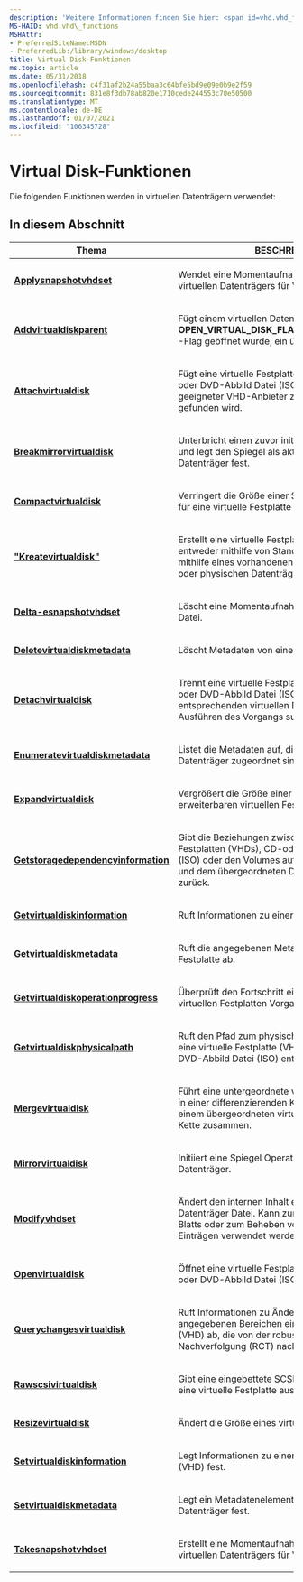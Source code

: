 ```yaml
---
description: 'Weitere Informationen finden Sie hier: <span id=vhd.vhd_functions></span> Virtual Disk Functions'
MS-HAID: vhd.vhd\_functions
MSHAttr:
- PreferredSiteName:MSDN
- PreferredLib:/library/windows/desktop
title: Virtual Disk-Funktionen
ms.topic: article
ms.date: 05/31/2018
ms.openlocfilehash: c4f31af2b24a55baa3c64bfe5bd9e09e0b9e2f59
ms.sourcegitcommit: 831e8f3db78ab820e1710cede244553c70e50500
ms.translationtype: MT
ms.contentlocale: de-DE
ms.lasthandoff: 01/07/2021
ms.locfileid: "106345728"
---
```

# <a name="span-idvhdvhd_functionsspanvirtual-disk-functions"></a><span id="vhd.vhd_functions"></span>Virtual Disk-Funktionen

Die folgenden Funktionen werden in virtuellen Datenträgern verwendet:

## <a name="span-idin_this_sectionspanin-this-section"></a><span id="in_this_section"></span>In diesem Abschnitt

<table>
<colgroup>
<col style="width: 50%" />
<col style="width: 50%" />
</colgroup>
<thead>
<tr class="header">
<th>Thema</th>
<th>BESCHREIBUNG</th>
</tr>
</thead>
<tbody>
<tr class="odd">
<td><p><a href="/windows/win32/api/virtdisk/nf-virtdisk-applysnapshotvhdset"><strong>Applysnapshotvhdset</strong></a></p></td>
<td><p>Wendet eine Momentaufnahme des aktuellen virtuellen Datenträgers für VHD-Set-Dateien an.</p></td>
</tr>
<tr class="even">
<td><p><a href="/windows/desktop/api/virtdisk/nf-virtdisk-addvirtualdiskparent"><strong>Addvirtualdiskparent</strong></a></p></td>
<td><p>Fügt einem virtuellen Datenträger, der mit dem <strong>OPEN_VIRTUAL_DISK_FLAG_CUSTOM_DIFF_CHAIN</strong> -Flag geöffnet wurde, ein übergeordnetes Element</p></td>
</tr>
<tr class="odd">
<td><p><a href="/windows/win32/api/virtdisk/nf-virtdisk-attachvirtualdisk"><strong>Attachvirtualdisk</strong></a></p></td>
<td><p>Fügt eine virtuelle Festplatte (VHD) oder eine CD-oder DVD-Abbild Datei (ISO) an, indem ein geeigneter VHD-Anbieter zum Erreichen der Anlage gefunden wird.</p></td>
</tr>
<tr class="even">
<td><p><a href="/windows/win32/api/virtdisk/nf-virtdisk-breakmirrorvirtualdisk"><strong>Breakmirrorvirtualdisk</strong></a></p></td>
<td><p>Unterbricht einen zuvor initiierten Spiegel Vorgang und legt den Spiegel als aktiven virtuellen Datenträger fest.</p></td>
</tr>
<tr class="odd">
<td><p><a href="/windows/win32/api/virtdisk/nf-virtdisk-compactvirtualdisk"><strong>Compactvirtualdisk</strong></a></p></td>
<td><p>Verringert die Größe einer Sicherungs Speicherdatei für eine virtuelle Festplatte (VHD).</p></td>
</tr>
<tr class="even">
<td><p><a href="/windows/win32/api/virtdisk/nf-virtdisk-createvirtualdisk"><strong>"Kreatevirtualdisk"</strong></a></p></td>
<td><p>Erstellt eine virtuelle Festplatten Abbild Datei (VHD), entweder mithilfe von Standardparametern oder mithilfe eines vorhandenen virtuellen Datenträgers oder physischen Datenträgers.</p></td>
</tr>
<tr class="odd">
<td><p><a href="/windows/win32/api/virtdisk/nf-virtdisk-deletesnapshotvhdset"><strong>Delta-esnapshotvhdset</strong></a></p></td>
<td><p>Löscht eine Momentaufnahme aus einer VHD-Satz Datei.</p></td>
</tr>
<tr class="even">
<td><p><a href="/windows/desktop/api/virtdisk/nf-virtdisk-deletevirtualdiskmetadata"><strong>Deletevirtualdiskmetadata</strong></a></p></td>
<td><p>Löscht Metadaten von einem virtuellen Datenträger.</p></td>
</tr>
<tr class="odd">
<td><p><a href="/windows/win32/api/virtdisk/nf-virtdisk-detachvirtualdisk"><strong>Detachvirtualdisk</strong></a></p></td>
<td><p>Trennt eine virtuelle Festplatte (VHD) oder eine CD-oder DVD-Abbild Datei (ISO), indem Sie einen entsprechenden virtuellen Datenträger Anbieter zum Ausführen des Vorgangs sucht.</p></td>
</tr>
<tr class="even">
<td><p><a href="/windows/desktop/api/virtdisk/nf-virtdisk-enumeratevirtualdiskmetadata"><strong>Enumeratevirtualdiskmetadata</strong></a></p></td>
<td><p>Listet die Metadaten auf, die einem virtuellen Datenträger zugeordnet sind.</p></td>
</tr>
<tr class="odd">
<td><p><a href="/windows/win32/api/virtdisk/nf-virtdisk-expandvirtualdisk"><strong>Expandvirtualdisk</strong></a></p></td>
<td><p>Vergrößert die Größe einer festen oder dynamisch erweiterbaren virtuellen Festplatte (VHD).</p></td>
</tr>
<tr class="even">
<td><p><a href="/windows/win32/api/virtdisk/nf-virtdisk-getstoragedependencyinformation"><strong>Getstoragedependencyinformation</strong></a></p></td>
<td><p>Gibt die Beziehungen zwischen virtuellen Festplatten (VHDs), CD-oder DVD-Abbild Datei (ISO) oder den Volumes auf diesen Datenträgern und dem übergeordneten Datenträger oder Volume zurück.</p></td>
</tr>
<tr class="odd">
<td><p><a href="/windows/win32/api/virtdisk/nf-virtdisk-getvirtualdiskinformation"><strong>Getvirtualdiskinformation</strong></a></p></td>
<td><p>Ruft Informationen zu einer virtuellen Festplatte ab.</p></td>
</tr>
<tr class="even">
<td><p><a href="/windows/desktop/api/virtdisk/nf-virtdisk-getvirtualdiskmetadata"><strong>Getvirtualdiskmetadata</strong></a></p></td>
<td><p>Ruft die angegebenen Metadaten von der virtuellen Festplatte ab.</p></td>
</tr>
<tr class="odd">
<td><p><a href="/windows/win32/api/virtdisk/nf-virtdisk-getvirtualdiskoperationprogress"><strong>Getvirtualdiskoperationprogress</strong></a></p></td>
<td><p>Überprüft den Fortschritt eines asynchronen virtuellen Festplatten Vorgangs (VHD).</p></td>
</tr>
<tr class="even">
<td><p><a href="/windows/win32/api/virtdisk/nf-virtdisk-getvirtualdiskphysicalpath"><strong>Getvirtualdiskphysicalpath</strong></a></p></td>
<td><p>Ruft den Pfad zum physischen Geräte Objekt ab, das eine virtuelle Festplatte (VHD) oder eine CD-oder DVD-Abbild Datei (ISO) enthält.</p></td>
</tr>
<tr class="odd">
<td><p><a href="/windows/win32/api/virtdisk/nf-virtdisk-mergevirtualdisk"><strong>Mergevirtualdisk</strong></a></p></td>
<td><p>Führt eine untergeordnete virtuelle Festplatte (VHD) in einer differenzierenden Kette mit mindestens einem übergeordneten virtuellen Datenträger in der Kette zusammen.</p></td>
</tr>
<tr class="even">
<td><p><a href="/windows/win32/api/virtdisk/nf-virtdisk-mirrorvirtualdisk"><strong>Mirrorvirtualdisk</strong></a></p></td>
<td><p>Initiiert eine Spiegel Operation für einen virtuellen Datenträger.</p></td>
</tr>
<tr class="odd">
<td><p><a href="/windows/win32/api/virtdisk/nf-virtdisk-modifyvhdset"><strong>Modifyvhdset</strong></a></p></td>
<td><p>Ändert den internen Inhalt einer virtuellen Datenträger Datei. Kann zum Festlegen des aktiven Blatts oder zum Beheben von Momentaufnahme Einträgen verwendet werden.</p></td>
</tr>
<tr class="even">
<td><p><a href="/windows/win32/api/virtdisk/nf-virtdisk-openvirtualdisk"><strong>Openvirtualdisk</strong></a></p></td>
<td><p>Öffnet eine virtuelle Festplatte (VHD) oder eine CD-oder DVD-Abbild Datei (ISO) zur Verwendung.</p></td>
</tr>
<tr class="odd">
<td><p><a href="/windows/win32/api/virtdisk/nf-virtdisk-querychangesvirtualdisk"><strong>Querychangesvirtualdisk</strong></a></p></td>
<td><p>Ruft Informationen zu Änderungen an den angegebenen Bereichen einer virtuellen Festplatte (VHD) ab, die von der robusten Änderungs Nachverfolgung (RCT) nachverfolgt werden.</p></td>
</tr>
<tr class="even">
<td><p><a href="/windows/win32/api/virtdisk/nf-virtdisk-rawscsivirtualdisk"><strong>Rawscsivirtualdisk</strong></a></p></td>
<td><p>Gibt eine eingebettete SCSI-Anforderung direkt an eine virtuelle Festplatte aus.</p></td>
</tr>
<tr class="odd">
<td><p><a href="/windows/desktop/api/virtdisk/nf-virtdisk-resizevirtualdisk"><strong>Resizevirtualdisk</strong></a></p></td>
<td><p>Ändert die Größe eines virtuellen Datenträgers.</p></td>
</tr>
<tr class="even">
<td><p><a href="/windows/win32/api/virtdisk/nf-virtdisk-setvirtualdiskinformation"><strong>Setvirtualdiskinformation</strong></a></p></td>
<td><p>Legt Informationen zu einer virtuellen Festplatte (VHD) fest.</p></td>
</tr>
<tr class="odd">
<td><p><a href="/windows/desktop/api/virtdisk/nf-virtdisk-setvirtualdiskmetadata"><strong>Setvirtualdiskmetadata</strong></a></p></td>
<td><p>Legt ein Metadatenelement für einen virtuellen Datenträger fest.</p></td>
</tr>
<tr class="even">
<td><p><a href="/windows/win32/api/virtdisk/nf-virtdisk-takesnapshotvhdset"><strong>Takesnapshotvhdset</strong></a></p></td>
<td><p>Erstellt eine Momentaufnahme des aktuellen virtuellen Datenträgers für VHD-Satz Dateien.</p></td>
</tr>
</tbody>
</table>

 

 

 
